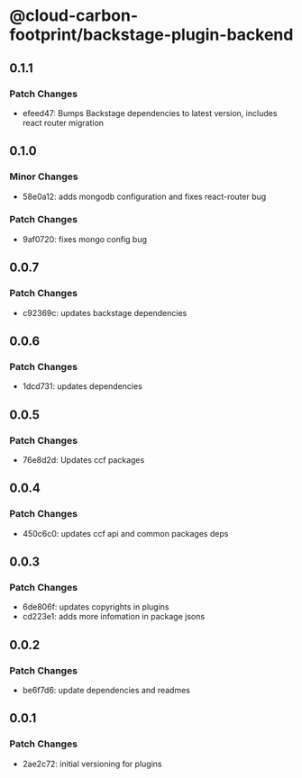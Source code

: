 # @cloud-carbon-footprint/backstage-plugin-backend

## 0.1.1

### Patch Changes

- efeed47: Bumps Backstage dependencies to latest version, includes react router migration

## 0.1.0

### Minor Changes

- 58e0a12: adds mongodb configuration and fixes react-router bug

### Patch Changes

- 9af0720: fixes mongo config bug

## 0.0.7

### Patch Changes

- c92369c: updates backstage dependencies

## 0.0.6

### Patch Changes

- 1dcd731: updates dependencies

## 0.0.5

### Patch Changes

- 76e8d2d: Updates ccf packages

## 0.0.4

### Patch Changes

- 450c6c0: updates ccf api and common packages deps

## 0.0.3

### Patch Changes

- 6de806f: updates copyrights in plugins
- cd223e1: adds more infomation in package jsons

## 0.0.2

### Patch Changes

- be6f7d6: update dependencies and readmes

## 0.0.1

### Patch Changes

- 2ae2c72: initial versioning for plugins
